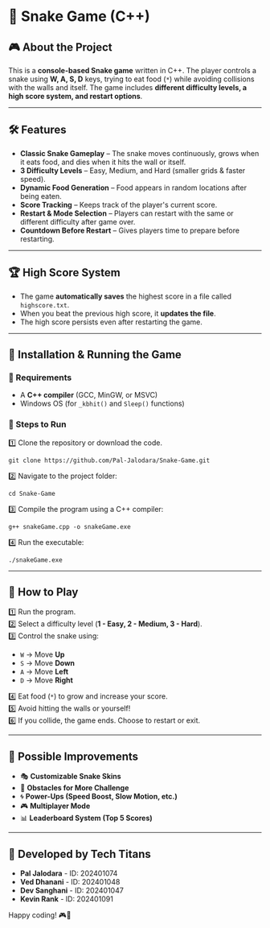 # 🐍 Snake Game (C++)

## 🎮 About the Project
This is a **console-based Snake game** written in C++. The player controls a snake using **W, A, S, D** keys, trying to eat food (`*`) while avoiding collisions with the walls and itself. The game includes **different difficulty levels, a high score system, and restart options**.

---

## 🛠 Features
- **Classic Snake Gameplay** – The snake moves continuously, grows when it eats food, and dies when it hits the wall or itself.
- **3 Difficulty Levels** – Easy, Medium, and Hard (smaller grids & faster speed).
- **Dynamic Food Generation** – Food appears in random locations after being eaten.
- **Score Tracking** – Keeps track of the player's current score.
- **Restart & Mode Selection** – Players can restart with the same or different difficulty after game over.
- **Countdown Before Restart** – Gives players time to prepare before restarting.

---

## 🏆 High Score System
- The game **automatically saves** the highest score in a file called `highscore.txt`.
- When you beat the previous high score, it **updates the file**.
- The high score persists even after restarting the game.

---

## 🚀 Installation & Running the Game
### 🔹 Requirements
- A **C++ compiler** (GCC, MinGW, or MSVC)
- Windows OS (for `_kbhit()` and `Sleep()` functions)

### 🔹 Steps to Run
1️⃣ Clone the repository or download the code.
```
git clone https://github.com/Pal-Jalodara/Snake-Game.git
```
2️⃣ Navigate to the project folder:
```
cd Snake-Game
```
3️⃣ Compile the program using a C++ compiler:
```
g++ snakeGame.cpp -o snakeGame.exe
```
4️⃣ Run the executable:
```
./snakeGame.exe
```

---

## 📜 How to Play
1️⃣ Run the program.  
2️⃣ Select a difficulty level (**1 - Easy, 2 - Medium, 3 - Hard**).  
3️⃣ Control the snake using:
   - `W` → Move **Up**
   - `S` → Move **Down**
   - `A` → Move **Left**
   - `D` → Move **Right**
     
4️⃣ Eat food (`*`) to grow and increase your score.  
5️⃣ Avoid hitting the walls or yourself!  
6️⃣ If you collide, the game ends. Choose to restart or exit.

---

## 🔧 Possible Improvements
- 🎭 **Customizable Snake Skins**
- 🧱 **Obstacles for More Challenge**
- 🌀 **Power-Ups (Speed Boost, Slow Motion, etc.)**
- 🎮 **Multiplayer Mode**
- 📊 **Leaderboard System (Top 5 Scores)**

---
## 👥 Developed by **Tech Titans**

- **Pal Jalodara** - ID: 202401074
- **Ved Dhanani** - ID: 202401048
- **Dev Sanghani** - ID: 202401047
- **Kevin Rank** - ID: 202401091

Happy coding! 🎮🐍
